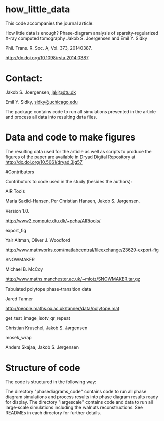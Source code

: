 # how_little_data
This code accompanies the journal article:

How little data is enough? Phase-diagram analysis of sparsity-regularized X-ray computed tomography
Jakob S. Joergensen and Emil Y. Sidky

Phil. Trans. R. Soc. A, Vol. 373, 20140387.

http://dx.doi.org/10.1098/rsta.2014.0387

# Contact:
Jakob S. Joergensen, jakj@dtu.dk

Emil Y. Sidky, sidky@uchicago.edu

The package contains code to run all simulations presented in the article and process all data into resulting data files. 

# Data and code to make figures
The resulting data used for the article as well as scripts to produce the figures of the paper are available in Dryad Digital Repository at
http://dx.doi.org/10.5061/dryad.3jg57

#Contributors

Contributors to code used in the study (besides the authors):

AIR Tools

Maria Saxild-Hansen, Per Christian Hansen, Jakob S. Jørgensen.

Version 1.0.

http://www2.compute.dtu.dk/~pcha/AIRtools/


export_fig

Yair Altman, Oliver J. Woodford

http://www.mathworks.com/matlabcentral/fileexchange/23629-export-fig


SNOWMAKER

Michael B. McCoy

http://www.maths.manchester.ac.uk/~mlotz/SNOWMAKER.tar.gz


Tabulated polytope phase-transition data

Jared Tanner

http://people.maths.ox.ac.uk/tanner/data/polytope.mat


get_test_image_isotv_qr_repeat

Christian Kruschel, Jakob S. Jørgensen


mosek_wrap

Anders Skajaa, Jakob S. Jørgensen


# Structure of code
The code is structured in the following way:

The directory "phasediagrams_code" contains code to run all phase diagram simulations and process results into phase diagram results ready for display. The directory "largescale" contains code and data to run all large-scale simulations including the walnuts reconstructions. See READMEs in each directory for further details.

